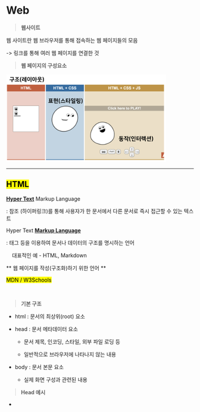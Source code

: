 # Web

> **웹사이트**

웹 사이트란 웹 브라우저를 통해 접속하는 웹 페이지들의 모음

-> 링크를 통해 여러 웹 페이지를 연결한 것

> **웹 페이지의 구성요소**

![](TIL0307_HTML_CSS_assets/2023-03-07-09-08-15-image.png)

<hr>

## <mark>HTML</mark>

<u>**Hyper Text**</u> Markup Language

: 참조 (하이퍼링크)를 통해 사용자가 한 문서에서 다른 문서로 즉시 접근할 수 있는 텍스트

Hyper Text <u>**Markup Language**</u>

: 태그 등을 이용하여 문서나 데이터의 구조를 명시하는 언어

    대표적인 예 - HTML, Markdown 

** 웹 페이지를 작성(구조화)하기 위한 언어 **

<mark>MDN / W3Schools</mark>

<br>

> **기본 구조**

- html :  문서의 최상위(root) 요소

- head : 문서 메타데이터 요소
  
  - 문서 제목, 인코딩, 스타일, 외부 파일 로딩 등
  
  - 일반적으로 브라우저에 나타나지 않는 내용

- body : 문서 본문 요소
  
  - 실제 화면 구성과 관련된 내용

> **Head 예시**

- <title> : 브라우저 상단 타이틀

- <link> : 외부 리소스 연결 요소 (CSS 파일 등)

- <style> : CSS 직접 작성

![](TIL0307_HTML_CSS_assets/2023-03-07-09-20-06-image.png)

> **요소(element)**

![](TIL0307_HTML_CSS_assets/2023-03-07-09-21-06-image.png)

HTML의 요소는 태그와 내용(contents)으로 구성되어 있다

- HTML 요소는 시작 태그와 종료 태그 그리고 태그 사이에 위치한 내용으로 구성
  
  - 태그(Element, 요소)는 컨텐츠(내용)을 감싸는 것으로 그 정보의 성격과 의미를 정의

- 내용이 없는 태그들
  
  - br, hr, img, input, link, meta

- 요소는 중첩(nested)될 수 있음
  
  - 요소의 중첩을 통해 하나의 문서를 구조화
  
  - 여는 태그와 닫는 태그의 쌍을 잘 확인해야 함
    
    - 오류를 반환하는 것이 아닌 그냥 레이아웃이 깨진 상태로 출력되기 때문에, 디버깅이 힘들어질 수 있음

> **속성(attribute)**

![](TIL0307_HTML_CSS_assets/2023-03-07-09-26-06-image.png)

각 태그별로 사용할 수 있는 속성이 다르다

속성은 속성명과 속성값으로 이루어져 있다

- 속성을 통해 태그의 부가적인 정보를 설정할 수 있음

- 요소는 속성을 가질 수 있으며, 경로나 크기와 같은 추가적인 정보를 제공

- 요소의 시작 태그에 작성하며 보통 이름과 값이 하나의 쌍으로 존재

- 태그와 상관없이 사용 가능한 속성(HTML Global Attribute)들도 있음

![](TIL0307_HTML_CSS_assets/2023-03-07-09-35-02-image.png)

> **HTML 문서 구조화**

- 텍스트 요소

![](TIL0307_HTML_CSS_assets/2023-03-07-09-51-00-image.png)

- 그룹 컨텐츠

![](TIL0307_HTML_CSS_assets/2023-03-07-10-01-33-image.png)

- form
  
  - <form>은 사용자의 정보(데이터)를 제출하기 위한 영역

- input
  
  - 다양한 타입을 가지는 입력 데이터 유형과 위젯이 제공됨

- input label
  
  - label을 클릭하여 input 자체의 초점을 맞추거나 활성화 시킬 수 있음
    
    - 사용자는 선택할 수 있는 영역이 늘어나 웹/ 모바일(터치)환경에서 편하게 사용할 수 있음
    
    - label과  input 입력의 관계가 시각적 뿐만 아니라 화면리더기에서도 label을 읽어 쉽게 내용을 확인할 수 있도록 함
  
  - <mark><input>에 id 속성을, <label>에는 for 속성</mark>을 활용하여 상호연관을 시킴

![](TIL0307_HTML_CSS_assets/2023-03-07-10-08-37-image.png)

- input 유형 - 일반
  
  - 일반적으로 입력을 받기 위하여 제공되며 type으로 HTML기본 검증 혹은 추가 속성을 활용할 수 있음
    
    - text : 일반 텍스트 입력
    
    - password : 입력 시 값이 보이지 않고 문자를 특수기호(*) 로 표시
    
    - email : 이메일 형식이 아닌 경우 form 제출불가 
    
    - number : min, max, step 속성을 활용하여 숫자 범위 설정 가능
    
    - file : accept 속성을 활용하여 파일 타입 지정 가능

- input 유형 - 항목 중 선택
  
  - label로 선택에 대한 내용을 작성하고, 항목으로 선택할 수 있는 input을 제공
  
  - 동일한 범주에 속하는 항목들은 name을 통일하고, 선택된 항목의 값은 value로 지정함
    
    - checkbox : 다중 선택
    
    - radio : 단일 선택

- input 유형 - 종합
  
  - <input> 요소의 동작은 type에 따라 달라지므로, 각각의 내용을 숙지할 것

<hr>

## <mark>CSS</mark>

Cascading Style Sheets

스타일을 지정하기 위한 언어 : 선택하고, 스타일을 지정한다

![](TIL0307_HTML_CSS_assets/2023-03-07-10-19-59-image.png)

- CSS 구문은 선택자를 통해 스타일을 지정할 HTML 요소를 선택

- 중괄호 안에서는 속성과 값, 하나의 쌍을 이루어진 선언을 진행

- 각 쌍은 선택한 요소의 속성, 속성에 부여할 값을 의미
  
  - 속성 (Property) : 어떤 스타일 기능을 변경할지 결정
  
  - 값 (Value) : 어떻게 스타일 기능을 변경할지 결정

> **CSS 정의 방법**

- 인라인 (inline)

![](TIL0307_HTML_CSS_assets/2023-03-07-10-22-24-image.png)

- 내부참조(embedding) - <style>

![](TIL0307_HTML_CSS_assets/2023-03-07-10-23-53-image.png)

- 외부참조(link file) - 분리된 CSS 파일

![](TIL0307_HTML_CSS_assets/2023-03-07-10-24-55-image.png)

### CSS Selectors

> **선택자 유형**

- 기본 선택자
  
  - 전체 선택자(*), 요소(tag) 선택자
  
  - 클래스(class) 선택자, 아이디(id) 선택자, 속성(attr) 선택자

- 결합자(Combinators)
  
  - 자손 결합자, 자식 결합자

![](TIL0307_HTML_CSS_assets/2023-03-07-10-34-02-image.png)

![](TIL0307_HTML_CSS_assets/2023-03-07-11-02-09-image.png)

<img src="TIL0307_HTML_CSS_assets/2023-03-07-11-02-32-image.png" title="" alt="" width="267">

자식 - 자손 구분

** 클래스와 아이디 차이 : 클래스는 여러번 쓸 거 일 때

- 요소 선택자
  
  - HTML 태그를 직접 선택

- 클래스(class) 선택자
  
  - 마침표(.) 문자로 시작하며, 해당 클래스가 적용된 항목을 선택

- 아이디(id) 선택자
  
  - `#`문자로 시작하며, 해당 아이디가 적용된 항목을 선택
  
  - 일반적으로 하나의 문서에 1번만 사용. 여러 번 사용해도 동작하지만, 단일 id 를 사용하는 것을 권장



>  **CSS 적용 우선순위 (cascading order)**

- CSS우선순위를 아래와 같이 그룹을 지어볼 수 있다
  
  1. 중요도(Importance) - 사용시 주의
     
     - important
  
  2. 우선 순위(Specificity)
     
     - 인라인 > id > class, 속성 > 요소

![](TIL0307_HTML_CSS_assets/2023-03-07-10-43-52-image.png)

orange - blue - <mark>green</mark> - <mark>green</mark> - red - darkviolet - yellow - darkviolet

-> css에서 green이 뒤에 있는거 주의



> **CSS 상속**

- CSS는 상속을 통해 부모 요소의 속성을 자식에게 상속
  
  - 속성(프로퍼티) 중에는 상속이 되는 것과 되지 않는 것들이 있다

![](TIL0307_HTML_CSS_assets/2023-03-07-10-54-18-image.png)

![](TIL0307_HTML_CSS_assets/2023-03-07-11-04-14-image.png)

해보기





+ 콤보박스 정리
  
  특정한 값 하나를 기본값(default)으로 지정하고 싶으면 <option> 태그에 'selected'
  
  콤보박스 비활성화 : <select> 태그에 'disabled'
  
  특정항목 비활성화 : <option> 태그에 'disabled'
  
  특정항목 안보이게 : <option> 태그에 'hidden'
  
  ![](TIL0307_HTML_CSS_assets/2023-03-07-15-41-36-image.png) 

![](TIL0307_HTML_CSS_assets/2023-03-07-15-57-54-image.png)

required : 유효성 검사 - 하나 이상의 옵션을 선택하지 않으면 form 제출 불가

- 라디오버튼 정리
  
  
